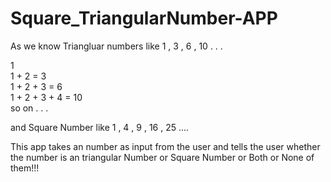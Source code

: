 # Square_TriangularNumber-APP

As we know Triangluar numbers like 1 , 3 , 6 , 10 . . .<br/>

1<br/>
1 + 2 = 3<br/>
1 + 2 + 3 = 6<br/>
1 + 2 + 3 + 4 = 10<br/>
so on . . .<br/>

and Square Number like 1 , 4 ,  9 , 16 , 25 ....

This app takes an number as input from the user and tells the user whether the number is an triangular Number or Square Number or Both or None of them!!! 

